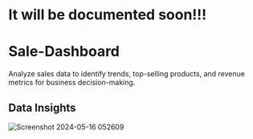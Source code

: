 # It will be documented soon!!!

# Sale-Dashboard
Analyze sales data to identify trends, top-selling products, and revenue metrics for  business decision-making.

## Data Insights
![Screenshot 2024-05-16 052609](https://github.com/Motjiang/Sale-Dashboard/assets/114883452/e6482768-b434-4c33-8139-4e347aa883d3)
